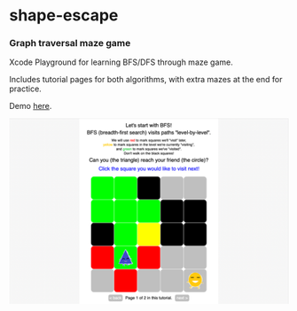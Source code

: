 # shape-escape
### Graph traversal maze game

Xcode Playground for learning BFS/DFS through maze game.

Includes tutorial pages for both algorithms, with extra mazes at the end for practice.

Demo [here](https://www.youtube.com/watch?v=nSTv48n1BOo).

![Alt text](/screenshot.png?raw=true "Screenshot")
